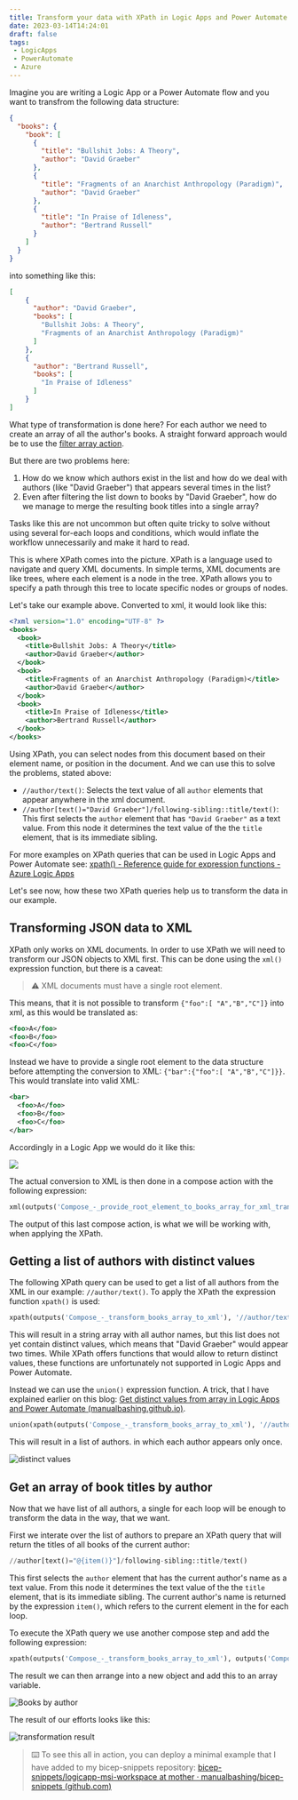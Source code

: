 ```yaml
---
title: Transform your data with XPath in Logic Apps and Power Automate
date: 2023-03-14T14:24:01
draft: false
tags:
 - LogicApps
 - PowerAutomate
 - Azure
---
```


Imagine you are writing a Logic App or a Power Automate flow and you want to transfrom the following data structure:

```json
{
  "books": {
    "book": [
      {
        "title": "Bullshit Jobs: A Theory",
        "author": "David Graeber"
      },
      {
        "title": "Fragments of an Anarchist Anthropology (Paradigm)",
        "author": "David Graeber"
      },
      {
        "title": "In Praise of Idleness",
        "author": "Bertrand Russell"
      }
    ]
  }
}
```

into something like this:

```json
[
	{
	  "author": "David Graeber",
	  "books": [
  		"Bullshit Jobs: A Theory",
  		"Fragments of an Anarchist Anthropology (Paradigm)"
	  ]
	},
	{
	  "author": "Bertrand Russell",
	  "books": [
  		"In Praise of Idleness"
	  ]
	}
]
```

What type of transformation is done here? For each author we need to create an array of all the author's books. A straight forward approach would be to use the [filter array action](https://learn.microsoft.com/en-us/azure/logic-apps/logic-apps-perform-data-operations?tabs=consumption#filter-array-action).

But there are two problems here:

1) How do we know which authors exist in the list and how do we deal with authors (like "David Graeber") that appears several times in the list?
2) Even after filtering the list down to books by "David Graeber", how do we manage to merge the resulting book titles into a single array?

Tasks like this are not uncommon but often quite tricky to solve without using several for-each loops and conditions, which would inflate the workflow unnecessarily and make it hard to read.

This is where XPath comes into the picture. XPath is a language used to navigate and query XML documents. In simple terms, XML documents are like trees, where each element is a node in the tree. XPath allows you to specify a path through this tree to locate specific nodes or groups of nodes.

Let's take our example above. Converted to xml, it would look like this:

```xml
<?xml version="1.0" encoding="UTF-8" ?>
<books>
  <book>
    <title>Bullshit Jobs: A Theory</title>
    <author>David Graeber</author>
  </book>
  <book>
    <title>Fragments of an Anarchist Anthropology (Paradigm)</title>
    <author>David Graeber</author>
  </book>
  <book>
    <title>In Praise of Idleness</title>
    <author>Bertrand Russell</author>
  </book>
</books>
```

Using XPath, you can select nodes from this document based on their element name, or position in the document. And we can use this to solve the problems, stated above:

-   `//author/text()`: Selects the text value of all `author` elements that appear anywhere in the xml document.
-   `//author[text()="David Graeber"]/following-sibling::title/text()`: This first selects the `author` element that has  `"David Graeber"` as a text value. From this node it determines the text value of the the `title` element, that is its immediate sibling.

For more examples on XPath queries that can be used in Logic Apps and Power Automate see: [xpath() - Reference guide for expression functions - Azure Logic Apps](https://learn.microsoft.com/en-us/azure/logic-apps/workflow-definition-language-functions-reference#xpath)

Let's see now, how these two XPath queries help us to transform the data in our example.

## Transforming JSON data to XML

XPath only works on XML documents. In order to use XPath we will need to transform our JSON objects to XML first. This can be done using the `xml()` expression function, but there is a caveat: 

> ⚠️ XML documents must have a single root element.

This means, that it is not possible to transform `{"foo":[ "A","B","C"]}` into xml, as this would be translated as:

```xml
<foo>A</foo>
<foo>B</foo>
<foo>C</foo>
```

Instead we have to provide a single root element to the data structure before attempting the conversion to XML: `{"bar":{"foo":[ "A","B","C"]}}`. This would translate into valid XML:

```xml
<bar>
  <foo>A</foo>
  <foo>B</foo>
  <foo>C</foo>
</bar>
```

Accordingly in a Logic App we would do it like this:

![](/static/transform-xml.png)

The actual conversion to XML is then done in a compose action with the following expression:

```python
xml(outputs('Compose_-_provide_root_element_to_books_array_for_xml_transformation'))
```

The output of this last compose action, is what we will be working with, when applying the XPath.

## Getting a list of authors with distinct values

The following XPath query can be used to get a list of all authors from the XML in our example: `//author/text()`. To apply the XPath the expression function `xpath()` is used: 

```python
xpath(outputs('Compose_-_transform_books_array_to_xml'), '//author/text()')
```

This will result in a string array with all author names, but this list does not yet contain distinct values, which means that "David Graeber" would appear two times. While XPath offers functions that would allow to return distinct values, these functions are unfortunately not supported in Logic Apps and Power Automate.

Instead we can use the `union()` expression function. A trick, that I have explained earlier on this blog: [Get distinct values from array in Logic Apps and Power Automate (manualbashing.github.io)](https://manualbashing.github.io/posts/get-distinct-values-from-array-in-logic-apps-and-power-automate/).

```python
union(xpath(outputs('Compose_-_transform_books_array_to_xml'), '//author/text()'), json('[]'))
```

This will result in a list of authors. in which each author appears only once.

![distinct values](/static/distinct-values.png)

## Get an array of book titles by author

Now that we have list of all authors, a single for each loop will be enough to transform the data in the way, that we want.

First we interate over the list of authors to prepare an XPath query that will return the titles of all books of the current author:

```python
//author[text()="@{item()}"]/following-sibling::title/text()
```

This first selects the `author` element that has the current author's name as a text value. From this node it determines the text value of the the `title` element, that is its immediate sibling. The current author's name is returned by the expression `item()`, which refers to the current element in the for each loop.

To execute the XPath query we use another compose step and add the following expression: 

```python
xpath(outputs('Compose_-_transform_books_array_to_xml'), outputs('Compose_-_XPath_expression'))
```

The result we can then arrange into a new object and add this to an array variable.

![Books by author](/static/books-by-author.png)

The result of our efforts looks like this:

![transformation result](/static/transformation-result.png)

> ⌨️ To see this all in action, you can deploy a minimal example that I have added to my bicep-snippets repository: [bicep-snippets/logicapp-msi-workspace at mother · manualbashing/bicep-snippets (github.com)](https://github.com/manualbashing/bicep-snippets/tree/mother/logicapp-xpath)